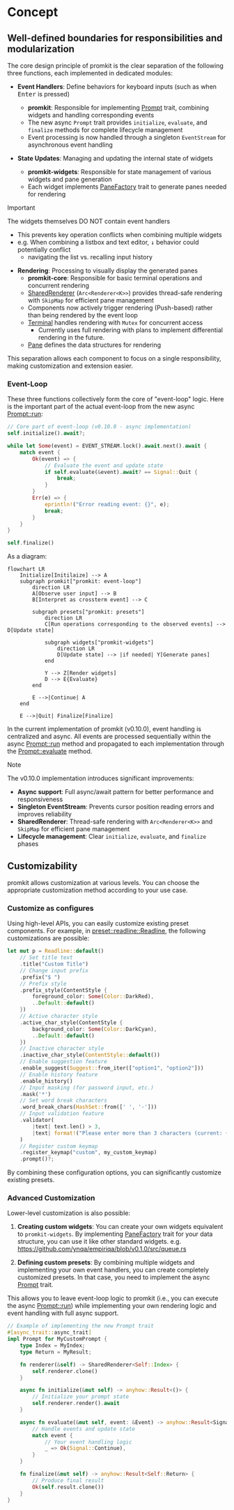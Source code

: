 # Concept

## Well-defined boundaries for responsibilities and modularization

The core design principle of promkit is the clear separation of the following three functions,
each implemented in dedicated modules:

- **Event Handlers**: Define behaviors for keyboard inputs (such as when <kbd>Enter</kbd> is pressed)
  - **promkit**: Responsible for implementing [Prompt](https://docs.rs/promkit/0.10.0/promkit/trait.Prompt.html) trait, combining widgets and handling corresponding events
  - The new async `Prompt` trait provides `initialize`, `evaluate`, and `finalize` methods for complete lifecycle management
  - Event processing is now handled through a singleton `EventStream` for asynchronous event handling

- **State Updates**: Managing and updating the internal state of widgets
  - **promkit-widgets**: Responsible for state management of various widgets and pane generation
  - Each widget implements
  [PaneFactory](https://docs.rs/promkit-core/0.1.1/promkit_core/trait.PaneFactory.html)
  trait to generate panes needed for rendering

> [!IMPORTANT]
> The widgets themselves DO NOT contain event handlers
> - This prevents key operation conflicts
> when combining multiple widgets
> - e.g. When combining a listbox and text editor, <kbd>↓</kbd>
> behavior could potentially conflict
>   - navigating the list vs. recalling input history

- **Rendering**: Processing to visually display the generated panes
  - **promkit-core**: Responsible for basic terminal operations and concurrent rendering
  - [SharedRenderer](https://docs.rs/promkit-core/0.2.0/promkit_core/render/type.SharedRenderer.html) (`Arc<Renderer<K>>`) provides thread-safe rendering with `SkipMap` for efficient pane management
  - Components now actively trigger rendering (Push-based) rather than being rendered by the event loop
  - [Terminal](https://docs.rs/promkit_core/0.1.1/terminal/struct.Terminal.html) handles rendering with `Mutex` for concurrent access
    - Currently uses full rendering with plans to implement differential rendering in the future.
  - [Pane](https://docs.rs/promkit_core/0.1.1/pane/struct.Pane.html)
  defines the data structures for rendering

This separation allows each component to focus on a single responsibility,
making customization and extension easier.

### Event-Loop

These three functions collectively form the core of "event-loop" logic.
Here is the important part of the actual event-loop from the new async
[Prompt::run](https://docs.rs/promkit/0.10.0/promkit/trait.Prompt.html#method.run):

```rust
// Core part of event-loop (v0.10.0 - async implementation)
self.initialize().await?;

while let Some(event) = EVENT_STREAM.lock().await.next().await {
    match event {
        Ok(event) => {
            // Evaluate the event and update state
            if self.evaluate(&event).await? == Signal::Quit {
                break;
            }
        }
        Err(e) => {
            eprintln!("Error reading event: {}", e);
            break;
        }
    }
}

self.finalize()
```

As a diagram:

```mermaid
flowchart LR
    Initialize[Initilaize] --> A
    subgraph promkit["promkit: event-loop"]
        direction LR
        A[Observe user input] --> B
        B[Interpret as crossterm event] --> C

        subgraph presets["promkit: presets"]
            direction LR
            C[Run operations corresponding to the observed events] --> D[Update state]

            subgraph widgets["promkit-widgets"]
                direction LR
                D[Update state] --> |if needed| Y[Generate panes]
            end

            Y --> Z[Render widgets]
            D --> E{Evaluate}
        end

        E -->|Continue| A
    end

    E -->|Quit| Finalize[Finalize]
```

In the current implementation of promkit (v0.10.0), event handling is centralized and async.
All events are processed sequentially within the async
[Prompt::run](https://docs.rs/promkit/0.10.0/promkit/trait.Prompt.html#method.run)
method and propagated to each implementation through the
[Prompt::evaluate](https://docs.rs/promkit/0.10.0/promkit/trait.Prompt.html#tymethod.evaluate) method.

> [!NOTE]
> The v0.10.0 implementation introduces significant improvements:
> - **Async support**: Full async/await pattern for better performance and responsiveness
> - **Singleton EventStream**: Prevents cursor position reading errors and improves reliability
> - **SharedRenderer**: Thread-safe rendering with `Arc<Renderer<K>>` and `SkipMap` for efficient pane management
> - **Lifecycle management**: Clear `initialize`, `evaluate`, and `finalize` phases

## Customizability

promkit allows customization at various levels.
You can choose the appropriate customization method
according to your use case.

### Customize as configures

Using high-level APIs, you can easily customize existing preset components. For example, in
[preset::readline::Readline](https://github.com/ynqa/promkit/blob/v0.9.1/promkit/src/preset/readline.rs),
the following customizations are possible:

```rust
let mut p = Readline::default()
    // Set title text
    .title("Custom Title")
    // Change input prefix
    .prefix("$ ")
    // Prefix style
    .prefix_style(ContentStyle {
        foreground_color: Some(Color::DarkRed),
        ..Default::default()
    })
    // Active character style
    .active_char_style(ContentStyle {
        background_color: Some(Color::DarkCyan),
        ..Default::default()
    })
    // Inactive character style
    .inactive_char_style(ContentStyle::default())
    // Enable suggestion feature
    .enable_suggest(Suggest::from_iter(["option1", "option2"]))
    // Enable history feature
    .enable_history()
    // Input masking (for password input, etc.)
    .mask('*')
    // Set word break characters
    .word_break_chars(HashSet::from([' ', '-']))
    // Input validation feature
    .validator(
        |text| text.len() > 3,
        |text| format!("Please enter more than 3 characters (current: {} characters)", text.len()),
    )
    // Register custom keymap
    .register_keymap("custom", my_custom_keymap)
    .prompt()?;
```

By combining these configuration options, you can significantly customize existing presets.

### Advanced Customization

Lower-level customization is also possible:

1. **Creating custom widgets**: You can create your own widgets equivalent to `promkit-widgets`. 
By implementing
[PaneFactory](https://docs.rs/promkit-core/0.1.1/promkit_core/trait.PaneFactory.html)
trait for your data structure, you can use it like other standard widgets.
e.g. https://github.com/ynqa/empiriqa/blob/v0.1.0/src/queue.rs

2. **Defining custom presets**: By combining multiple widgets and implementing your own event handlers, 
you can create completely customized presets. In that case, you need to implement the async
[Prompt](https://docs.rs/promkit/0.10.0/promkit/trait.Prompt.html) trait.

This allows you to leave event-loop logic to promkit (i.e., you can execute the async
[Prompt::run](https://docs.rs/promkit/0.10.0/promkit/trait.Prompt.html#method.run))
while implementing your own rendering logic and event handling with full async support.

```rust
// Example of implementing the new Prompt trait
#[async_trait::async_trait]
impl Prompt for MyCustomPrompt {
    type Index = MyIndex;
    type Return = MyResult;

    fn renderer(&self) -> SharedRenderer<Self::Index> {
        self.renderer.clone()
    }

    async fn initialize(&mut self) -> anyhow::Result<()> {
        // Initialize your prompt state
        self.renderer.render().await
    }

    async fn evaluate(&mut self, event: &Event) -> anyhow::Result<Signal> {
        // Handle events and update state
        match event {
            // Your event handling logic
            _ => Ok(Signal::Continue),
        }
    }

    fn finalize(&mut self) -> anyhow::Result<Self::Return> {
        // Produce final result
        Ok(self.result.clone())
    }
}
```
